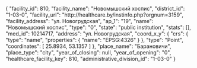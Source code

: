 {
    "facility_id": 810,
    "facility_name": "Новомышский хоспис",
    "district_id": "1-03-0",
    "facility_url": "http:\/\/healthcare.by\/instinfo.php?orgnum=3159",
    "facility_address": "ул. Новогрудская",
    "ap_1": "19",
    "name": "Новомышский хоспис",
    "type": "0",
    "state": "public institution",
    "stats": [],
    "med_id": 10214717,
    "address": "ул. Новогрудская",
    "coord_x_y": {
        "crs": {
            "type": "name",
            "properties": {
                "name": "EPSG:4326"
            }
        },
        "type": "Point",
        "coordinates": [
            25.8934,
            53.1357
        ]
    },
    "place_name": "Барановичи",
    "place_type": "city",
    "year_of_closing": null,
    "year_of_opening": "0",
    "healthcare_facility_key": 810,
    "administrative_division_id": "1-03-0"
}